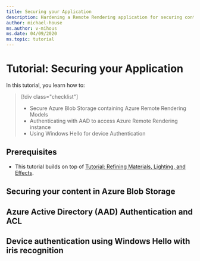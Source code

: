 ```yaml
---
title: Securing your Application
description: Hardening a Remote Rendering application for securing content
author: michael-house
ms.author: v-mihous
ms.date: 04/09/2020
ms.topic: tutorial
---
```


# Tutorial: Securing your Application

In this tutorial, you learn how to:

> [!div class="checklist"]
>
> * Secure Azure Blob Storage containing Azure Remote Rendering Models
> * Authenticating with AAD to access Azure Remote Rendering instance
> * Using Windows Hello for device Authentication

## Prerequisites

* This tutorial builds on top of [Tutorial: Refining Materials, Lighting, and Effects](..\4-materials-lighting-effects\materials-lighting-effects.md).

## Securing your content in Azure Blob Storage

## Azure Active Directory (AAD) Authentication and ACL

## Device authentication using Windows Hello with iris recognition
